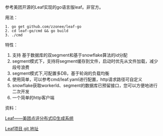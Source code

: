 参考美团开源的Leaf实现的go语言版leaf。非官方。

用法：
```text
1. go get github.com/zzonee/leaf-go
2. cd leaf-go/cmd && go build
3. ./cmd
```


特性：
1. 支持 基于数据库的双segment和基于snowflake算法的id分配
2. segment模式下，支持将segment缓存到文件，启动时优先从文件加载，减少段号浪费
3. segment模式下,可配置多DB，基于轮询的负载均衡
4. 使用简单，可以参考cmd/leaf.yaml进行配置，http请求路径可自定义
5. snowflake获取workerId、segment的数据库已预留接口，您可以方便地进行二次开发
6. 一个简单的http客户端

资料：

[Leaf——美团点评分布式ID生成系统](https://tech.meituan.com/2017/04/21/mt-leaf.html)

[Leaf项目 git 地址](https://github.com/Meituan-Dianping/Leaf)

